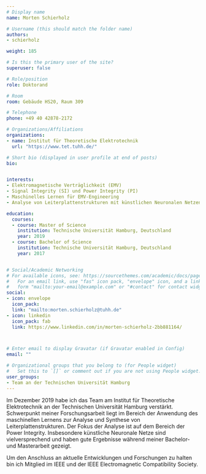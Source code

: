 ```yaml
---
# Display name
name: Morten Schierholz

# Username (this should match the folder name)
authors:
- schierholz

weight: 185

# Is this the primary user of the site?
superuser: false

# Role/position
role: Doktorand

# Room
room: Gebäude HS20, Raum 309

# Telephone
phone: +49 40 42878-2172

# Organizations/Affiliations
organizations:
- name: Institut für Theoretische Elektrotechnik
  url: "https://www.tet.tuhh.de/"

# Short bio (displayed in user profile at end of posts)
bio: 


interests:
- Elektromagnetische Verträglichkeit (EMV)
- Signal Integrity (SI) und Power Integrity (PI)
- Maschinelles Lernen für EMV-Engineering
- Analyse von Leiterplattenstrukturen mit künstlichen Neuronalen Netzen

education:
  courses:
  - course: Master of Science
    institution: Technische Universität Hamburg, Deutschland
    year: 2019
  - course: Bachelor of Science
    institution: Technische Universität Hamburg, Deutschland
    year: 2017


# Social/Academic Networking
# For available icons, see: https://sourcethemes.com/academic/docs/page-builder/#icons
#   For an email link, use "fas" icon pack, "envelope" icon, and a link in the
#   form "mailto:your-email@example.com" or "#contact" for contact widget.
social:
- icon: envelope
  icon_pack: 
  link: "mailto:morten.schierholz@tuhh.de"
- icon: linkedin
  icon_pack: fab
  link: https://www.linkedin.com/in/morten-schierholz-2bb881164/



# Enter email to display Gravatar (if Gravatar enabled in Config)
email: ""

# Organizational groups that you belong to (for People widget)
#   Set this to `[]` or comment out if you are not using People widget.
user_groups:
- Team an der Technischen Universität Hamburg
---
```


Im Dezember 2019 habe ich das Team am Institut für Theoretische Elektrotechnik an der Technischen Universität Hamburg verstärkt. Schwerpunkt meiner Forschungsarbeit liegt im Bereich der Anwendung des maschinellen Lernens zur Analyse und Synthese von Leiterplattenstrukturen. Der Fokus der Analyse ist auf dem Bereich der Power Integrity. Insbesondere künstliche Neuronale Netze sind vielversprechend und haben gute Ergebnisse während meiner Bachelor- und Masterarbeit gezeigt.

Um den Anschluss an aktuelle Entwicklungen und Forschungen zu halten bin ich Mitglied im IEEE und der IEEE Electromagnetic Compatibility Society.
